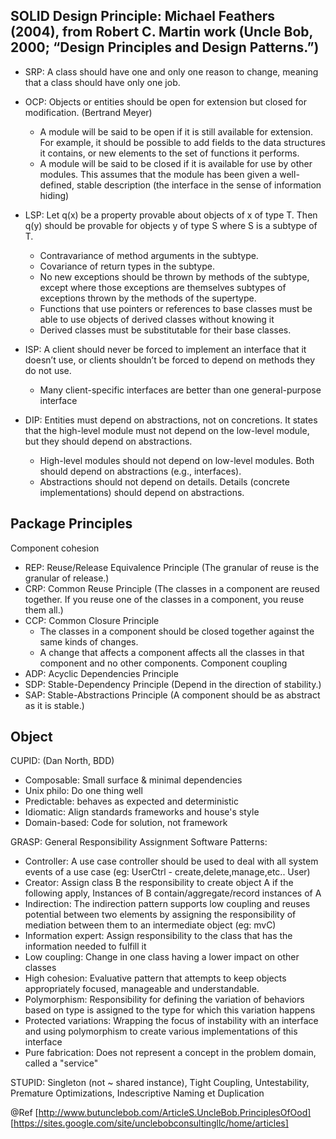 ## SOLID Design Principle: Michael Feathers (2004), from Robert C. Martin work (Uncle Bob, 2000; “Design Principles and Design Patterns.”)   
* SRP: A class should have one and only one reason to change, meaning that a class should have only one job.  
* OCP: Objects or entities should be open for extension but closed for modification. (Bertrand Meyer)
  - A module will be said to be open if it is still available for extension. For example, it should be possible to add fields to the data structures it contains, or new elements to the set of functions it performs.
  - A module will be said to be closed if it is available for use by other modules. This assumes that the module has been given a well-defined, stable description (the interface in the sense of information hiding)

* LSP: Let q(x) be a property provable about objects of x of type T. Then q(y) should be provable for objects y of type S where S is a subtype of T.  
    + Contravariance of method arguments in the subtype.
    + Covariance of return types in the subtype.
    + No new exceptions should be thrown by methods of the subtype, except where those exceptions are themselves subtypes of exceptions thrown by the methods of the supertype.
  - Functions that use pointers or references to base classes must be able to use objects of derived classes without knowing it
  - Derived classes must be substitutable for their base classes.
* ISP: A client should never be forced to implement an interface that it doesn’t use, or clients shouldn’t be forced to depend on methods they do not use.  
  - Many client-specific interfaces are better than one general-purpose interface
* DIP: Entities must depend on abstractions, not on concretions. It states that the high-level module must not depend on the low-level module, but they should depend on abstractions.
  - High-level modules should not depend on low-level modules. Both should depend on abstractions (e.g., interfaces).
  - Abstractions should not depend on details. Details (concrete implementations) should depend on abstractions.

## Package Principles   
Component cohesion
- REP: Reuse/Release Equivalence Principle (The granular of reuse is the granular of release.)
- CRP: Common Reuse Principle (The classes in a component are reused together. If you reuse one of the classes in a component, you reuse them all.)
- CCP: Common Closure Principle 
  * The classes in a component should be closed together against the same kinds of changes. 
  * A change that affects a component affects all the classes in that component and no other components.
Component coupling
- ADP: Acyclic Dependencies Principle
- SDP: Stable-Dependency Principle (Depend in the direction of stability.)
- SAP: Stable-Abstractions Principle (A component should be as abstract as it is stable.)

## Object
CUPID: (Dan North, BDD)   
* Composable: Small surface & minimal dependencies    
* Unix philo: Do one thing well   
* Predictable: behaves as expected and deterministic  
* Idiomatic: Align standards frameworks and house's style    
* Domain-based: Code for solution, not framework    

GRASP: General Responsibility Assignment Software Patterns: 
- Controller: A use case controller should be used to deal with all system events of a use case (eg: UserCtrl - create,delete,manage,etc.. User) 
- Creator: Assign class B the responsibility to create object A if the following apply, Instances of B contain/aggregate/record instances of A
- Indirection: The indirection pattern supports low coupling and reuses potential between two elements by assigning the responsibility of mediation between them to an intermediate object (eg: mvC)
- Information expert: Assign responsibility to the class that has the information needed to fulfill it
- Low coupling: Change in one class having a lower impact on other classes
- High cohesion: Evaluative pattern that attempts to keep objects appropriately focused, manageable and understandable.
- Polymorphism: Responsibility for defining the variation of behaviors based on type is assigned to the type for which this variation happens
- Protected variations: Wrapping the focus of instability with an interface and using polymorphism to create various implementations of this interface
- Pure fabrication: Does not represent a concept in the problem domain, called a "service"

STUPID: Singleton (not ~ shared instance), Tight Coupling, Untestability, Premature Optimizations, Indescriptive Naming et Duplication

@Ref
[http://www.butunclebob.com/ArticleS.UncleBob.PrinciplesOfOod]
[https://sites.google.com/site/unclebobconsultingllc/home/articles]
